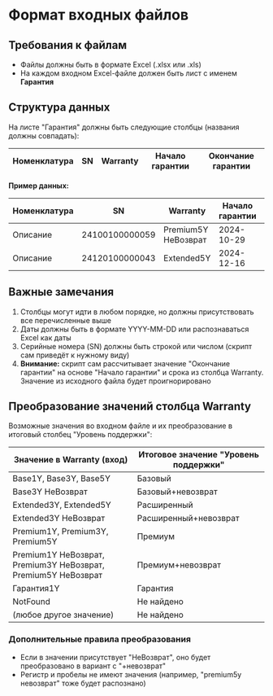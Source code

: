# Формат входных файлов

## Требования к файлам
- Файлы должны быть в формате Excel (.xlsx или .xls)
- На каждом входном Excel-файле должен быть лист с именем **Гарантия**

## Структура данных
На листе "Гарантия" должны быть следующие столбцы (названия должны совпадать):

| Номенклатура | SN | Warranty | Начало гарантии | Окончание гарантии |
|--------------|----|----------|-----------------|--------------------|

**Пример данных:**

| Номенклатура                | SN              | Warranty             | Начало гарантии | Окончание гарантии |
|-----------------------------|-----------------|----------------------|-----------------|--------------------|
| Описание  | 24100100000059  | Premium5Y НеВозврат  | 2024-10-29      | 2029-10-28         |
| Описание  | 24120100000043  | Extended5Y           | 2024-12-16      | 2029-12-15         |

## Важные замечания
1. Столбцы могут идти в любом порядке, но должны присутствовать все перечисленные выше
2. Даты должны быть в формате YYYY-MM-DD или распознаваться Excel как даты
3. Серийные номера (SN) должны быть строкой или числом (скрипт сам приведёт к нужному виду)
4. **Внимание:** скрипт сам рассчитывает значение "Окончание гарантии" на основе "Начало гарантии" и срока из столбца Warranty. Значение из исходного файла будет проигнорировано

## Преобразование значений столбца Warranty

Возможные значения во входном файле и их преобразование в итоговый столбец "Уровень поддержки":

| Значение в Warranty (вход)      | Итоговое значение "Уровень поддержки" |
|---------------------------------|---------------------------------------|
| Base1Y, Base3Y, Base5Y          | Базовый                              |
| Base3Y НеВозврат                | Базовый+невозврат                     |
| Extended3Y, Extended5Y          | Расширенный                           |
| Extended3Y НеВозврат            | Расширенный+невозврат                  |
| Premium1Y, Premium3Y, Premium5Y | Премиум                               |
| Premium1Y НеВозврат, Premium3Y НеВозврат, Premium5Y НеВозврат | Премиум+невозврат |
| Гарантия1Y                      | Гарантия                              |
| NotFound                        | Не найдено                            |
| (любое другое значение)         | Не найдено                            |

### Дополнительные правила преобразования
- Если в значении присутствует "НеВозврат", оно будет преобразовано в вариант с "+невозврат"
- Регистр и пробелы не имеют значения (например, "premium5y невозврат" тоже будет распознано) 